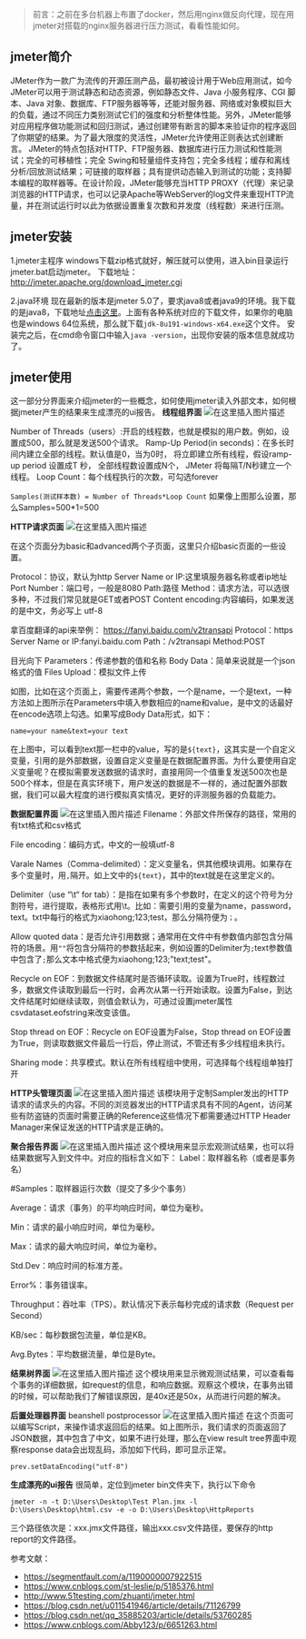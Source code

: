 ﻿> 前言：之前在多台机器上布置了docker，然后用nginx做反向代理，现在用jmeter对搭载的nginx服务器进行压力测试，看看性能如何。
## jmeter简介
JMeter作为一款广为流传的开源压测产品，最初被设计用于Web应用测试，如今JMeter可以用于测试静态和动态资源，例如静态文件、Java 小服务程序、CGI 脚本、Java 对象、数据库、FTP服务器等等，还能对服务器、网络或对象模拟巨大的负载，通过不同压力类别测试它们的强度和分析整体性能。另外，JMeter能够对应用程序做功能测试和回归测试，通过创建带有断言的脚本来验证你的程序返回了你期望的结果。为了最大限度的灵活性，JMeter允许使用正则表达式创建断言。
JMeter的特点包括对HTTP、FTP服务器、数据库进行压力测试和性能测试；完全的可移植性；完全 Swing和轻量组件支持包；完全多线程；缓存和离线分析/回放测试结果；可链接的取样器；具有提供动态输入到测试的功能；支持脚本编程的取样器等。在设计阶段，JMeter能够充当HTTP PROXY（代理）来记录浏览器的HTTP请求，也可以记录Apache等WebServer的log文件来重现HTTP流量，并在测试运行时以此为依据设置重复次数和并发度（线程数）来进行压测。

## jmeter安装
1.jmeter主程序
windows下载zip格式就好，解压就可以使用，进入bin目录运行jmeter.bat启动jmeter。
下载地址：http://jmeter.apache.org/download_jmeter.cgi

2.java环境
现在最新的版本是jmeter 5.0了，要求java8或者java9的环境。我下载的是java8，下载地址[点击这里](https://www.oracle.com/technetwork/java/javase/downloads/jdk8-downloads-2133151.html)。上面有各种系统对应的下载文件，如果你的电脑也是windows 64位系统，那么就下载`jdk-8u191-windows-x64.exe`这个文件。
安装完之后，在cmd命令窗口中输入`java -version`，出现你安装的版本信息就成功了。

## jmeter使用
这一部分分界面来介绍jmeter的一些概念，如何使用jmeter读入外部文本，如何根据jmeter产生的结果来生成漂亮的ui报告。
**线程组界面**
![在这里插入图片描述](https://img-blog.csdnimg.cn/20190110142626524.png?x-oss-process=image/watermark,type_ZmFuZ3poZW5naGVpdGk,shadow_10,text_aHR0cHM6Ly9ibG9nLmNzZG4ubmV0L3NpbmF0XzMzNDU1NDQ3,size_16,color_FFFFFF,t_70)

Number of Threads（users）:开启的线程数，也就是模拟的用户数。例如，设置成500，那么就是发送500个请求。
Ramp-Up Period(in seconds)：在多长时间内建立全部的线程。默认值是0，当为0时， 将立即建立所有线程，假设ramp-up period 设置成T 秒， 全部线程数设置成N个， JMeter 将每隔T/N秒建立一个线程。
Loop Count：每个线程执行的次数，可勾选forever

`Samples(测试样本数) = Number of Threads*Loop Count`
如果像上图那么设置，那么Samples=500*1=500

**HTTP请求页面**
![在这里插入图片描述](https://img-blog.csdnimg.cn/20190110165226921.png?x-oss-process=image/watermark,type_ZmFuZ3poZW5naGVpdGk,shadow_10,text_aHR0cHM6Ly9ibG9nLmNzZG4ubmV0L3NpbmF0XzMzNDU1NDQ3,size_16,color_FFFFFF,t_70)

在这个页面分为basic和advanced两个子页面，这里只介绍basic页面的一些设置。

Protocol：协议，默认为http
Server Name or IP:这里填服务器名称或者ip地址
Port Number：端口号，一般是8080
Path:路径
Method：请求方法，可以选很多种，不过我们常见就是GET或者POST 
Content encoding:内容编码，如果发送的是中文，务必写上 utf-8

拿百度翻译的api来举例：    https://fanyi.baidu.com/v2transapi
Protocol：https
Server Name or IP:fanyi.baidu.com
Path：/v2transapi
Method:POST

目光向下
Parameters：传递参数的值和名称
Body Data：简单来说就是一个json格式的值
Files Upload：模拟文件上传

如图，比如在这个页面上，需要传递两个参数，一个是name，一个是text，一种方法如上图所示在Parameters中填入参数相应的name和value，是中文的话最好在encode选项上勾选。如果写成Body Data形式，如下：
```
name=your name&text=your text
```
在上图中，可以看到text那一栏中的value，写的是`${text}`，这其实是一个自定义变量，引用的是外部数据，设置自定义变量是在数据配置界面。为什么要使用自定义变量呢？在模拟需要发送数据的请求时，直接用同一个值重复发送500次也是500个样本，但是在真实环境下，用户发送的数据是不一样的，通过配置外部数据，我们可以最大程度的进行模拟真实情况，更好的评测服务器的负载能力。

**数据配置界面**
![在这里插入图片描述](https://img-blog.csdnimg.cn/20190110172548900.png?x-oss-process=image/watermark,type_ZmFuZ3poZW5naGVpdGk,shadow_10,text_aHR0cHM6Ly9ibG9nLmNzZG4ubmV0L3NpbmF0XzMzNDU1NDQ3,size_16,color_FFFFFF,t_70)
Filename：外部文件所保存的路径，常用的有txt格式和csv格式

File encoding：编码方式，中文的一般填utf-8

Varale Names（Comma-delimited）：定义变量名，供其他模块调用。如果存在多个变量时，用`,`隔开。如上文中的`${text}`，其中的text就是在这里定义的。

Delimiter（use “\t“ for tab）：是指在如果有多个参数时，在定义的这个符号为分割符号，进行提取，表格形式用\t。比如：需要引用的变量为name，password，text。txt中每行的格式为xiaohong;123;test，那么分隔符便为`；`。

Allow quoted data：是否允许引用数据；通常用在文件中有参数值内部包含分隔符的场景。用`""`将包含分隔符的参数括起来，例如设置的Delimiter为`;`text参数值中包含了`;`那么文本中格式便为xiaohong;123;"text;test"。

Recycle on EOF：到数据文件结尾时是否循环读取。设置为True时，线程数过多，数据文件读取到最后一行时，会再次从第一行开始读取。设置为False，到达文件结尾时如继续读取，则值会默认为<EOF>，可通过设置jmeter属性csvdataset.eofstring来改变该值。

Stop thread on EOF：Recycle on EOF设置为False，Stop thread on EOF设置为True，则读取数据文件最后一行后，停止测试，不管还有多少线程组未执行。

Sharing mode：共享模式。默认在所有线程组中使用，可选择每个线程组单独打开

**HTTP头管理页面**
![在这里插入图片描述](https://img-blog.csdnimg.cn/2019011017262979.png?x-oss-process=image/watermark,type_ZmFuZ3poZW5naGVpdGk,shadow_10,text_aHR0cHM6Ly9ibG9nLmNzZG4ubmV0L3NpbmF0XzMzNDU1NDQ3,size_16,color_FFFFFF,t_70)
该模块用于定制Sampler发出的HTTP请求的请求头的内容。不同的浏览器发出的HTTP请求具有不同的Agent，访问某些有防盗链的页面时需要正确的Reference这些情况下都需要通过HTTP Header Manager来保证发送的HTTP请求是正确的。

**聚合报告界面**
![在这里插入图片描述](https://img-blog.csdnimg.cn/20190110172131270.png?x-oss-process=image/watermark,type_ZmFuZ3poZW5naGVpdGk,shadow_10,text_aHR0cHM6Ly9ibG9nLmNzZG4ubmV0L3NpbmF0XzMzNDU1NDQ3,size_16,color_FFFFFF,t_70)
这个模块用来显示宏观测试结果，也可以将结果数据写入到文件中。对应的指标含义如下：
Label：取样器名称（或者是事务名）

#Samples：取样器运行次数（提交了多少个事务）

Average：请求（事务）的平均响应时间，单位为毫秒。

Min：请求的最小响应时间，单位为毫秒。

Max：请求的最大响应时间，单位为毫秒。

Std.Dev：响应时间的标准方差。

Error%：事务错误率。

Throughput：吞吐率（TPS）。默认情况下表示每秒完成的请求数（Request per Second）

KB/sec：每秒数据包流量，单位是KB。

Avg.Bytes：平均数据流量，单位是Byte。

**结果树界面**
![在这里插入图片描述](https://img-blog.csdnimg.cn/20190110172156256.png?x-oss-process=image/watermark,type_ZmFuZ3poZW5naGVpdGk,shadow_10,text_aHR0cHM6Ly9ibG9nLmNzZG4ubmV0L3NpbmF0XzMzNDU1NDQ3,size_16,color_FFFFFF,t_70)
这个模块用来显示微观测试结果，可以查看每个事务的详细数据，如request的信息，和响应数据。观察这个模块，在事务出错的时候，可以帮助我们了解错误原因，是40x还是50x，从而进行问题的解决。

**后置处理器界面**
beanshell postprocessor
![在这里插入图片描述](https://img-blog.csdnimg.cn/20190110172833459.png?x-oss-process=image/watermark,type_ZmFuZ3poZW5naGVpdGk,shadow_10,text_aHR0cHM6Ly9ibG9nLmNzZG4ubmV0L3NpbmF0XzMzNDU1NDQ3,size_16,color_FFFFFF,t_70)
在这个页面可以编写Script，来操作请求返回后的结果。如上图所示，我们请求的页面返回了JSON数据，其中包含了中文，如果不进行处理，那么在view result tree界面中观察response data会出现乱码，添加如下代码，即可显示正常。

```
prev.setDataEncoding("utf-8")
```


**生成漂亮的ui报告**
很简单，定位到jmeter bin文件夹下，执行以下命令
```
jmeter -n -t D:\Users\Desktop\Test Plan.jmx -l D:\Users\Desktop\html.csv -e -o D:\Users\Desktop\HttpReports
```
三个路径依次是：xxx.jmx文件路径，输出xxx.csv文件路径，要保存的http report的文件路径。

参考文献：
- https://segmentfault.com/a/1190000007922515
- https://www.cnblogs.com/st-leslie/p/5185376.html
- http://www.51testing.com/zhuanti/jmeter.html
- https://blog.csdn.net/u011541946/article/details/71126799
- https://blog.csdn.net/qq_35885203/article/details/53760285 
- https://www.cnblogs.com/Abby123/p/6651263.html
